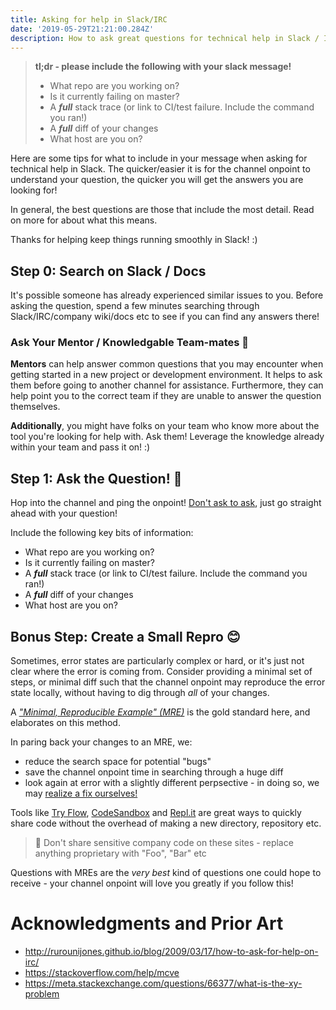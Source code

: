 ```yaml
---
title: Asking for help in Slack/IRC
date: '2019-05-29T21:21:00.284Z'
description: How to ask great questions for technical help in Slack / IRC
---
```


> **tl;dr - please include the following with your slack message!**
>
> - What repo are you working on?
> - Is it currently failing on master?
> - A **_full_** stack trace (or link to CI/test failure. Include the command you ran!)
> - A **_full_** diff of your changes
> - What host are you on?

Here are some tips for what to include in your message when asking for technical help in Slack. The quicker/easier it is for the channel onpoint to understand your question, the quicker you will get the answers you are looking for!

In general, the best questions are those that include the most detail. Read on more for about what this means.

Thanks for helping keep things running smoothly in Slack! :)

## Step 0: Search on Slack / Docs

It's possible someone has already experienced similar issues to you. Before asking the question, spend a few minutes searching through Slack/IRC/company wiki/docs etc to see if you can find any answers there!

### Ask Your Mentor / Knowledgable Team-mates 🤔

**Mentors** can help answer common questions that you may encounter when getting started in a new project or development environment. It helps to ask them before going to another channel for assistance. Furthermore, they can help point you to the correct team if they are unable to answer the question themselves.

**Additionally**, you might have folks on your team who know more about the tool you're looking for help with. Ask them! Leverage the knowledge already within your team and pass it on! :)

## Step 1: Ask the Question! 📣

Hop into the channel and ping the onpoint! [Don't ask to ask](http://rurounijones.github.io/blog/2009/03/17/how-to-ask-for-help-on-irc/), just go straight ahead with your question!

Include the following key bits of information:

-   What repo are you working on?
-   Is it currently failing on master?
-   A **_full_** stack trace (or link to CI/test failure. Include the command you ran!)
-   A **_full_** diff of your changes
-   What host are you on?

## Bonus Step: Create a Small Repro 😊

Sometimes, error states are particularly complex or hard, or it's just not clear where the error is coming from. Consider providing a minimal set of steps, or minimal diff such that the channel onpoint may reproduce the error state locally, without having to dig through _all_ of your changes.

A [_"Minimal, Reproducible Example" (MRE)_](https://stackoverflow.com/help/mcve) is the gold standard here, and elaborates on this method.

In paring back your changes to an MRE, we:

-   reduce the search space for potential "bugs"
-   save the channel onpoint time in searching through a huge diff
-   look again at error with a slightly different perpsective - in doing so, we may [realize a fix ourselves!](https://en.wikipedia.org/wiki/Unintended_consequences)

Tools like [Try Flow](https://flow.org/try/), [CodeSandbox](https://codesandbox.io/) and [Repl.it](https://repl.it/) are great ways to quickly share code without the overhead of making a new directory, repository etc.

> 🚨 Don't share sensitive company code on these sites - replace anything proprietary with "Foo", "Bar" etc

Questions with MREs are the _very best_ kind of questions one could hope to receive - your channel onpoint will love you greatly if you follow this!

# Acknowledgments and Prior Art

-   http://rurounijones.github.io/blog/2009/03/17/how-to-ask-for-help-on-irc/
-   https://stackoverflow.com/help/mcve
-   https://meta.stackexchange.com/questions/66377/what-is-the-xy-problem
